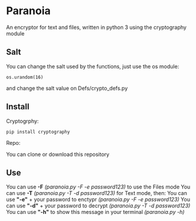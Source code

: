 # Paranoia

An encryptor for text and files, written in python 3 using the cryptography module

## Salt
You can change the salt used by the functions, just use the os module:
```
os.urandom(16)
```
and change the salt value on Defs/crypto_defs.py

## Install

Cryptogrphy:

```
pip install cryptography
```

Repo:

You can clone or download this repository

## Use

You can use **-F** *(paranoia.py -F -e password123)* to use the Files mode
You can use **-T** *(paranoia.py -T -d password123)* for Text mode, then:
You can use **"-e"** + your password to enctypr *(paranoia.py -F -e password123)*
You can use **"-d"** + your password to decrypt *(paranoia.py -T -d password123)*
You can use **"-h"** to show this message in your terminal *(paranoia.py -h)*